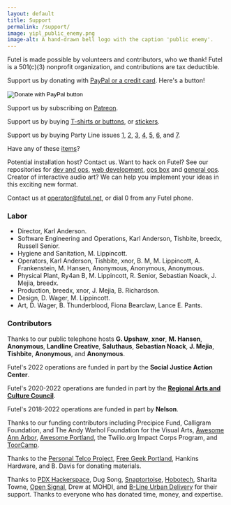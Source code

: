 ```yaml
---
layout: default
title: Support
permalink: /support/
image: yipl_public_enemy.png
image-alt: A hand-drawn bell logo with the caption 'public enemy'.
---
```


Futel is made possible by volunteers and contributors, who we thank! Futel is a 501(c)(3) nonprofit organization, and contributions are tax deductible.

Support us by donating with [PayPal or a credit card](https://www.paypal.com/cgi-bin/webscr?cmd=_donations&business=futel%40pdxhs.org&item_name=Futel&currency_code=USD&source=url). Here's a button!

<form action="https://www.paypal.com/cgi-bin/webscr" method="post" target="_top">
<input type="hidden" name="cmd" value="_donations" />
<input type="hidden" name="business" value="futel@pdxhs.org" />
<input type="hidden" name="item_name" value="Futel" />
<input type="hidden" name="currency_code" value="USD" />
<input type="image" src="https://www.paypalobjects.com/en_US/i/btn/btn_donate_LG.gif" border="0" name="submit" title="PayPal - The safer, easier way to pay online!" alt="Donate with PayPal button" />
<img alt="" border="0" src="https://www.paypal.com/en_US/i/scr/pixel.gif" width="1" height="1" />
</form>

Support us by subscribing on [Patreon](http://patreon.com/futel).

Support us by buying [T-shirts or buttons](https://shop.spreadshirt.com/futel/), or [stickers](https://www.zazzle.com/store/futelco/products).

Support us by buying Party Line issues [1](https://microcosmpublishing.com/catalog/zines/8068), [2](https://microcosmpublishing.com/catalog/zines/8067), [3](https://microcosmpublishing.com/catalog/zines/9975), [4](https://microcosmpublishing.com/catalog/zines/10920), [5](https://microcosmpublishing.com/catalog/zines/13070), [6](https://microcosmpublishing.com/catalog/zines/28431), and [7](https://microcosmpublishing.com/catalog/zines/2861).

Have any of these [items](/wishlist)?

Potential installation host? Contact us. Want to hack on Futel? See our repositories for [dev and ops](https://github.com/kra/futel-installation), [web development](https://github.com/kra/futel.net), [ops box](https://github.com/kra/futel-substation) and [general ops](https://github.com/kra/futel). Creator of interactive audio art? We can help you implement your ideas in this exciting new format.

Contact us at <a href='mailto:operator@futel.net'>operator@futel.net</a>, or dial 0 from any Futel phone.

### Labor

- Director, Karl Anderson.
- Software Engineering and Operations, Karl Anderson, Tishbite, breedx, Russell Senior.
- Hygiene and Sanitation, M. Lippincott.
- Operators, Karl Anderson, Tishbite, xnor, B. M, M. Lippincott, A. Frankenstein, M. Hansen, Anonymous, Anonymous, Anonymous.
- Physical Plant, Ry4an B, M. Lippincott, R. Senior, Sebastian Noack, J. Mejia, breedx.
- Production, breedx, xnor, J. Mejia, B. Richardson.
- Design, D. Wager, M. Lippincott.
- Art, D. Wager, B. Thunderblood, Fiona Bearclaw, Lance E. Pants.

### Contributors

Thanks to our public telephone hosts **G. Upshaw**, **xnor**, **M. Hansen**, **Anonymous**, **Landline Creative**, **Saluthaus**, **Sebastian Noack**, **J. Mejia**, **Tishbite**, **Anonymous**, and **Anonymous**.

Futel's 2022 operations are funded in part by the **Social Justice Action Center**.

Futel's 2020-2022 operations are funded in part by the **[Regional Arts and Culture Council](http://racc.org/)**.

Futel's 2018-2022 operations are funded in part by **Nelson**.

Thanks to our funding contributors including Precipice Fund, Calligram Foundation, and The Andy Warhol Foundation for the Visual Arts, [Awesome Ann Arbor](http://a2awesome.org/), [Awesome Portland](http://awesomeportland.org/), the Twilio.org Impact Corps Program, and [ToorCamp](http://toorcamp.toorcon.net/).

Thanks to the [Personal Telco Project](https://personaltelco.net), [Free Geek Portland](http://www.freegeek.org/), Hankins Hardware, and B. Davis for donating materials.

Thanks to [PDX Hackerspace](http://pdxhackerspace.org/), Dug Song, [Snaptortoise](https://snaptortoise.com), [Hobotech](http://www.hobotech.org/), Sharita Towne, [Open Signal](https://www.opensignalpdx.org/), Drew at MOHDI, and [B-Line Urban Delivery](http://b-linepdx.com/) for their support. Thanks to everyone who has donated time, money, and expertise.
